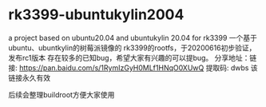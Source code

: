 # rk3399-ubuntukylin2004
a project based on ubuntu20.04 and ubuntukylin 20.04 for rk3399
一个基于ubuntu、ubuntkylin的树莓派镜像的
rk3399的rootfs，于20200616初步验证，发布rc1版本
存在较多的已知bug，希望大家有兴趣的可以提bug。
分享地址：链接: https://pan.baidu.com/s/1RymIzGyH0MLf1HNqO0XUwQ 提取码: dwbs
该链接永久有效


后续会整理buildroot方便大家使用
